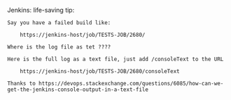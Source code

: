 
Jenkins: life-saving tip:

    Say you have a failed build like:   

        https://jenkins-host/job/TESTS-JOB/2680/

    Where is the log file as tet ????

    Here is the full log as a text file, just add /consoleText to the URL 

        https://jenkins-host/job/TESTS-JOB/2680/consoleText

    Thanks to https://devops.stackexchange.com/questions/6085/how-can-we-get-the-jenkins-console-output-in-a-text-file


